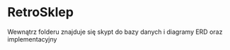 # RetroSklep
Wewnątrz folderu znajduje się skypt do bazy danych i diagramy ERD oraz implementacyjny
